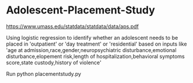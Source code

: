 # Adolescent-Placement-Study
https://www.umass.edu/statdata/statdata/data/aps.pdf

Using logistic regression to identify whether an adolescent needs to be placed in 'outpatient' or 'day treatment' or 'residential' based on inputs like 'age at admission,race,gender,neuropsychiatric disturbance,emotional disturbance,elopement risk,length of hospitalization,behavioral symptoms score,state custody,history of violence'

Run python placementstudy.py
